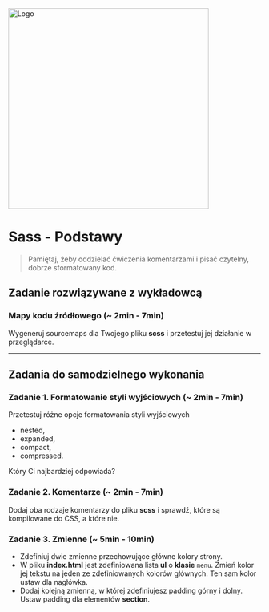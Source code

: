 <img alt="Logo" src="http://coderslab.pl/svg/logo-coderslab.svg" width="400">

# Sass - Podstawy

> Pamiętaj, żeby oddzielać ćwiczenia komentarzami i pisać czytelny, dobrze sformatowany kod.


## Zadanie rozwiązywane z wykładowcą

###  Mapy kodu źródłowego  (~ 2min - 7min)
Wygeneruj sourcemaps dla Twojego pliku **scss** i przetestuj jej działanie w przeglądarce.

-------------------------------------------------------------------------------
## Zadania do samodzielnego wykonania

### Zadanie 1. Formatowanie styli wyjściowych  (~ 2min - 7min)
Przetestuj różne opcje formatowania styli wyjściowych
* nested,
* expanded,
* compact,
* compressed.

Który Ci najbardziej odpowiada?

### Zadanie 2. Komentarze  (~ 2min - 7min)
Dodaj oba rodzaje komentarzy do pliku **scss** i sprawdź, które są kompilowane do CSS, a które nie.

### Zadanie 3. Zmienne  (~ 5min - 10min)
* Zdefiniuj dwie zmienne przechowujące główne kolory strony.
* W pliku **index.html** jest zdefiniowana lista **ul** o **klasie** ```menu```. Zmień kolor jej tekstu na jeden ze zdefiniowanych kolorów głównych. Ten sam kolor ustaw dla nagłówka.
* Dodaj kolejną zmienną, w której zdefiniujesz padding górny i dolny. Ustaw padding dla elementów **section**.
